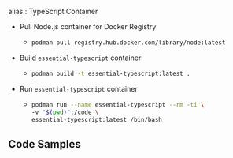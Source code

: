 alias:: TypeScript Container

- Pull Node.js container for Docker Registry
	- ```bash
	  podman pull registry.hub.docker.com/library/node:latest
	  ```
- Build `essential-typescript` container
	- ```bash 
	  podman build -t essential-typescript:latest .
	  ```
- Run `essential-typescript` container
	- ``` bash
	  podman run --name essential-typescript --rm -ti \
	  -v "$(pwd)":/code \
	  essential-typescript:latest /bin/bash
	  ```
## Code Samples